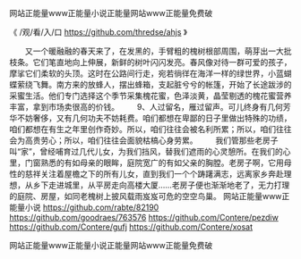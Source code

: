 
网站正能量www正能量小说正能量网站www正能量免费破




《 /观/看/入/口 https://github.com/thredse/ahjs 》




　　又一个暖融融的春天来了，在发黑的，手臂粗的槐树根部周围，萌芽出一大批枝条。它们笔直地向上伸展，新鲜的树叶闪闪发亮。春风像对待一群可爱的孩子，摩挲它们柔软的头顶。这时在公路间行走，宛若徜徉在海洋一样的绿世界，小蓝蝴蝶萦绕飞舞。南方来的放蜂人，摆出蜂箱，支起脏兮兮的帐篷，开始了长途跋涉的采蜜生活。他们专门选择这个季节采集槐花蜜，色泽淡黄，晶莹剔透的槐花蜜营养丰富，拿到市场卖很高的价钱。
　　9、人过留名，雁过留声。可儿终身有几何芳华不妨奢侈，又有几何功夫不妨耗费。咱们都想在卑鄙的日子里做出特殊的功绩，咱们都想在有生之年里创作奇妙。所以，咱们往往会被名利所累；所以，咱们往往会为高贵劳心；所以，咱们往往会面貌枯槁心身劳累。
　　我们管那些老房子叫“家”，曾经哺育过几代儿女，为我们挡风，替我们遮雨的心灵憩所。在我们的心里，门窗熟悉的有如母亲的眼眸，庭院宽广的有如父亲的胸膛。老房子啊，它用母性的慈祥关注着屋檐之下的所有儿女，直到我们一个个踌躇满志，远离家乡奔赴理想，从乡下走进城里，从平房走向高楼大厦……老房子便也渐渐地老了，无力打理的庭院、房屋，如同老槐树上披风载雨岌岌可危的空空鸟巢。
网站正能量www正能量小说
https://github.com/rabte/82190
https://github.com/goodraes/763576
https://github.com/Contere/pezdiw
https://github.com/Contere/gufj
https://github.com/Contere/xosat





网站正能量www正能量小说正能量网站www正能量免费破
